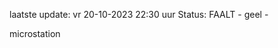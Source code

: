 laatste update: 
vr 20-10-2023 22:30   uur 
Status: FAALT - geel - 
<div class="service Y">microstation</div>